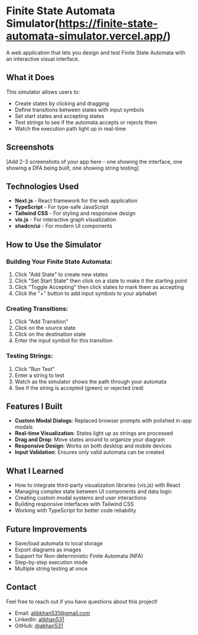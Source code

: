 # Finite State Automata Simulator(https://finite-state-automata-simulator.vercel.app/)

A web application that lets you design and test Finite State Automata with an interactive visual interface.

## What it Does

This simulator allows users to:
- Create states by clicking and dragging
- Define transitions between states with input symbols
- Set start states and accepting states
- Test strings to see if the automata accepts or rejects them
- Watch the execution path light up in real-time

## Screenshots

[Add 2-3 screenshots of your app here - one showing the interface, one showing a DFA being built, one showing string testing]

## Technologies Used

- **Next.js** - React framework for the web application
- **TypeScript** - For type-safe JavaScript
- **Tailwind CSS** - For styling and responsive design
- **vis.js** - For interactive graph visualization
- **shadcn/ui** - For modern UI components

## How to Use the Simulator

### Building Your Finite State Automata:

1. Click "Add State" to create new states
2. Click "Set Start State" then click on a state to make it the starting point
3. Click "Toggle Accepting" then click states to mark them as accepting
4. Click the "+" button to add input symbols to your alphabet


### Creating Transitions:

1. Click "Add Transition"
2. Click on the source state
3. Click on the destination state
4. Enter the input symbol for this transition


### Testing Strings:

1. Click "Run Test"
2. Enter a string to test
3. Watch as the simulator shows the path through your automata
4. See if the string is accepted (green) or rejected (red)


## Features I Built

- **Custom Modal Dialogs**: Replaced browser prompts with polished in-app modals
- **Real-time Visualization**: States light up as strings are processed
- **Drag and Drop**: Move states around to organize your diagram
- **Responsive Design**: Works on both desktop and mobile devices
- **Input Validation**: Ensures only valid automata can be created


## What I Learned

- How to integrate third-party visualization libraries (vis.js) with React
- Managing complex state between UI components and data logic
- Creating custom modal systems and user interactions
- Building responsive interfaces with Tailwind CSS
- Working with TypeScript for better code reliability


## Future Improvements

- Save/load automata to local storage
- Export diagrams as images
- Support for Non-deterministic Finite Automata (NFA)
- Step-by-step execution mode
- Multiple string testing at once


## Contact

Feel free to reach out if you have questions about this project!

- Email: [alibkhan531@gmail.com](mailto:alibkhan531@gmail.com)
- LinkedIn: [alikhan531](https://www.linkedin.com/in/alikhan531/)
- GitHub: [@akhan531](https://github.com/akhan531)

